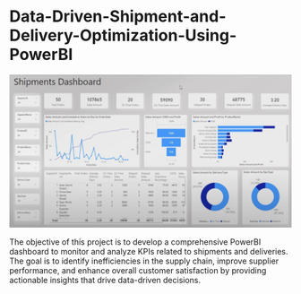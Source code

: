 # Data-Driven-Shipment-and-Delivery-Optimization-Using-PowerBI

![ALT text](https://github.com/Pralhad789/Data-Driven-Shipment-and-Delivery-Optimization-Using-PowerBI/blob/main/Shipment_dashboard.png)


The objective of this project is to develop a comprehensive PowerBI dashboard to monitor and analyze KPIs related to shipments and deliveries. The goal is to identify inefficiencies in the supply chain, improve supplier performance, and enhance overall customer satisfaction by providing actionable insights that drive data-driven decisions.
